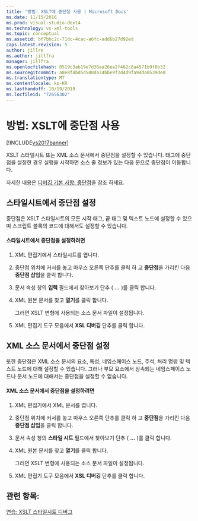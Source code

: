 ```yaml
---
title: '방법: XSLT에 중단점 사용 | Microsoft Docs'
ms.date: 11/15/2016
ms.prod: visual-studio-dev14
ms.technology: vs-xml-tools
ms.topic: conceptual
ms.assetid: bf7bbc2c-71dc-4cac-a6fc-add6b27d92ed
caps.latest.revision: 5
author: jillre
ms.author: jillfra
manager: jillfra
ms.openlocfilehash: 0519c3ab19e7d36aa26ea2f462c8a4571b9f8b32
ms.sourcegitcommit: a8e8f4bd5d508da34bbe9f2d4d9fa94da0539de0
ms.translationtype: MT
ms.contentlocale: ko-KR
ms.lasthandoff: 10/19/2019
ms.locfileid: "72656302"
---
```

# <a name="how-to-use-breakpoints-with-xslt"></a>방법: XSLT에 중단점 사용
[!INCLUDE[vs2017banner](../includes/vs2017banner.md)]

XSLT 스타일시트 또는 XML 소스 문서에서 중단점을 설정할 수 있습니다. 태그에 중단점을 설정한 경우 실행을 시작하면 소스 줄 정보가 있는 다음 문으로 중단점이 이동합니다.

 자세한 내용은 [디버깅 기본 사항: 중단점](https://msdn.microsoft.com/752a02c2-0ac7-4c8b-aa1b-4b2b3b21152e)을 참조 하세요.

## <a name="set-a-breakpoint-in-a-style-sheet"></a>스타일시트에서 중단점 설정
 중단점은 XSLT 스타일시트의 모든 시작 태그, 끝 태그 및 텍스트 노드에 설정할 수 있으며 스크립트 블록의 코드에 대해서도 설정할 수 있습니다.

#### <a name="to-set-a-breakpoint-in-a-style-sheet"></a>스타일시트에서 중단점을 설정하려면

1. XML 편집기에서 스타일시트를 엽니다.

2. 중단점 위치에 커서를 놓고 마우스 오른쪽 단추를 클릭 하 고 **중단점**을 가리킨 다음 **중단점 삽입**을 클릭 합니다.

3. 문서 속성 창의 **입력** 필드에서 찾아보기 단추 ( **...** )를 클릭 합니다.

4. XML 원본 문서를 찾고 **열기**를 클릭 합니다.

     그러면 XSLT 변형에 사용되는 소스 문서 파일이 설정됩니다.

5. XML 편집기 도구 모음에서 **XSL 디버깅** 단추를 클릭 합니다.

## <a name="set-a-breakpoint-in-an-xml-source-document"></a>XML 소스 문서에서 중단점 설정
 또한 중단점은 XML 소스 문서의 요소, 특성, 네임스페이스 노드, 주석, 처리 명령 및 텍스트 노드에 대해 설정할 수 있습니다. 그러나 부모 요소에서 상속되는 네임스페이스 노드나 문서 노드에 대해서는 중단점을 설정할 수 없습니다.

#### <a name="to-set-a-breakpoint-in-an-xml-source-document"></a>XML 소스 문서에서 중단점을 설정하려면

1. XML 편집기에서 XML 문서를 엽니다.

2. 중단점 위치에 커서를 놓고 마우스 오른쪽 단추를 클릭 하 고 **중단점**을 가리킨 다음 **중단점 삽입**을 클릭 합니다.

3. 문서 속성 창의 **스타일 시트** 필드에서 찾아보기 단추 ( **...** )를 클릭 합니다.

4. XML 원본 문서를 찾고 **열기**를 클릭 합니다.

     그러면 XSLT 변형에 사용되는 소스 문서 파일이 설정됩니다.

5. XML 편집기 도구 모음에서 **XSL 디버깅** 단추를 클릭 합니다.

## <a name="see-also"></a>관련 항목:
 [연습: XSLT 스타일시트 디버그](../xml-tools/walkthrough-debug-an-xslt-style-sheet.md)
